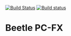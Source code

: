 [![Build Status](https://travis-ci.org/libretro/beetle-pcfx-libretro.svg?branch=master)](https://travis-ci.org/libretro/beetle-pcfx-libretro)
[![Build status](https://ci.appveyor.com/api/projects/status/s9d2tymlinoe0ijn/branch/master?svg=true)](https://ci.appveyor.com/project/bparker06/beetle-pcfx-libretro/branch/master)

# Beetle PC-FX
